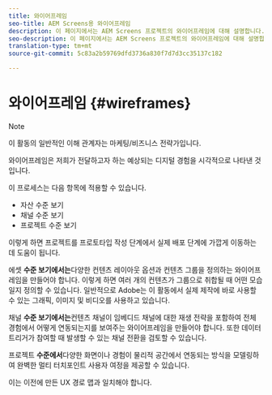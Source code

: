 ```yaml
---
title: 와이어프레임
seo-title: AEM Screens용 와이어프레임
description: 이 페이지에서는 AEM Screens 프로젝트의 와이어프레임에 대해 설명합니다.
seo-description: 이 페이지에서는 AEM Screens 프로젝트의 와이어프레임에 대해 설명합니다.
translation-type: tm+mt
source-git-commit: 5c83a2b59769dfd3736a830f7d7d3cc35137c182

---
```



# 와이어프레임 {#wireframes}

>[!NOTE]
>
>이 활동의 일반적인 이해 관계자는 마케팅/비즈니스 전략가입니다.

와이어프레임은 저희가 전달하고자 하는 예상되는 디지털 경험을 시각적으로 나타낸 것입니다.

이 프로세스는 다음 항목에 적용할 수 있습니다.

* 자산 수준 보기
* 채널 수준 보기
* 프로젝트 수준 보기

이렇게 하면 프로젝트를 프로토타입 작성 단계에서 실제 배포 단계에 가깝게 이동하는 데 도움이 됩니다.

에셋 **수준 보기에서는**다양한 컨텐츠 레이아웃 옵션과 컨텐츠 그룹을 정의하는 와이어프레임을 만들어야 합니다. 이렇게 하면 여러 개의 컨텐츠가 그룹으로 취합될 때 어떤 모습일지 정의할 수 있습니다.
일반적으로 Adobe는 이 활동에서 실제 제작에 바로 사용할 수 있는 그래픽, 이미지 및 비디오를 사용하고 있습니다.

채널 **수준 보기에서는**&#x200B;컨텐츠 채널이 임베디드 채널에 대한 재생 전략을 포함하여 전체 경험에서 어떻게 연동되는지를 보여주는 와이어프레임을 만들어야 합니다. 또한 데이터 트리거가 참여할 때 발생할 수 있는 채널 전환을 검토할 수 있습니다.

프로젝트 **수준에서**&#x200B;다양한 화면이나 경험이 물리적 공간에서 연동되는 방식을 모델링하여 완벽한 멀티 터치포인트 사용자 여정을 제공할 수 있습니다.

이는 이전에 만든 UX 경로 맵과 일치해야 합니다.

